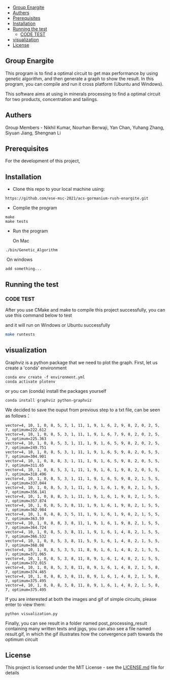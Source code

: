 - [Group Enargite](#group-enargite)
- [Authers](#authers)
- [Prerequisites](#prerequisites)
- [Installation](#installation)
- [Running the test](#running-the-test)
  - [CODE TEST](#code-test)
- [visualization](#visualization)
- [License](#license)

## Group Enargite

This program is to find a optimal circuit to get max performance by using genetic algorithm, and then generate a graph to show the result. In this program, you can compile and run it cross platform (Ubuntu and Windows).

This software aims at using in minerals processing to find a optimal circuit for two products, concentration and tailings.

## Authers

Group Members - Nikhil Kumar, Nourhan Berwaji, Yan Chan, Yuhang Zhang, Siyuan Jiang, Shengnan Li



## Prerequisites

For the development of this project, 



## Installation

- Clone this repo to your local machine using:

```
https://github.com/ese-msc-2021/acs-gormanium-rush-enargite.git
```

- Complie the program

```
make 
make tests
```

- Run the program

  On Mac

```
./bin/Genetic_Algorithm
```

​		On windows

```
add something...
```



## Running the test

### CODE TEST

After you use CMake and make to compile this project successfully, you can use this command below to test

and it will run on Windows or Ubuntu successfully

```sh
make runtests
```



## visualization

Graphviz is a python package that we need to plot the graph. First, let us create a 'conda' environment

```
conda env create -f environment.yml
conda activate plotenv
```

or you can (conda) install the packages yourself

```
conda install graphviz python-graphviz
```

We decided to save the ouput from previous step to a txt file, can be seen as follows：

```
vector=4, 10, 1, 0, 8, 5, 3, 1, 11, 1, 9, 1, 6, 2, 9, 8, 2, 0, 2, 5, 7, optimum=222.612
vector=4, 10, 1, 0, 8, 5, 3, 1, 11, 1, 9, 1, 6, 7, 9, 8, 2, 0, 2, 5, 7, optimum=225.363
vector=4, 10, 1, 0, 8, 5, 3, 1, 11, 1, 9, 1, 6, 5, 9, 8, 2, 0, 2, 5, 7, optimum=249.751
vector=4, 10, 1, 0, 8, 5, 3, 1, 11, 1, 9, 1, 6, 5, 9, 8, 2, 0, 5, 5, 7, optimum=304.901
vector=4, 10, 1, 0, 8, 8, 3, 1, 11, 1, 9, 1, 6, 5, 9, 8, 2, 0, 5, 5, 7, optimum=311.65
vector=4, 10, 1, 0, 8, 5, 3, 1, 11, 1, 9, 1, 6, 1, 9, 8, 2, 0, 5, 5, 7, optimum=318.496
vector=4, 10, 1, 0, 8, 5, 3, 1, 11, 1, 9, 1, 6, 5, 9, 8, 2, 1, 5, 5, 7, optimum=337.044
vector=4, 10, 1, 0, 8, 5, 3, 1, 11, 1, 9, 1, 6, 1, 9, 8, 2, 1, 5, 5, 7, optimum=356.141
vector=4, 10, 1, 0, 8, 8, 3, 1, 11, 1, 9, 1, 6, 1, 9, 8, 2, 1, 5, 5, 7, optimum=357.874
vector=4, 10, 1, 0, 8, 5, 3, 8, 11, 1, 9, 1, 6, 1, 9, 8, 2, 1, 5, 5, 7, optimum=362.984
vector=4, 10, 1, 0, 8, 8, 3, 5, 11, 1, 9, 1, 6, 1, 9, 8, 2, 1, 5, 5, 7, optimum=363.59
vector=4, 10, 1, 0, 8, 8, 3, 8, 11, 1, 9, 1, 6, 1, 9, 8, 2, 1, 5, 5, 7, optimum=364.724
vector=4, 10, 1, 0, 8, 5, 3, 8, 11, 1, 9, 1, 6, 1, 4, 8, 2, 1, 5, 5, 7, optimum=366.532
vector=4, 10, 1, 0, 8, 5, 3, 8, 11, 5, 9, 1, 6, 1, 4, 8, 2, 1, 5, 5, 7, optimum=368.08
vector=4, 10, 1, 0, 8, 5, 3, 5, 11, 8, 9, 1, 6, 1, 4, 8, 2, 1, 5, 5, 7, optimum=371.065
vector=4, 10, 1, 0, 8, 5, 3, 8, 11, 8, 9, 1, 6, 1, 4, 8, 2, 1, 5, 5, 7, optimum=372.015
vector=4, 10, 1, 0, 8, 5, 3, 8, 11, 8, 9, 1, 6, 1, 4, 8, 2, 1, 5, 8, 7, optimum=374.465
vector=4, 10, 1, 0, 8, 8, 3, 8, 11, 8, 9, 1, 6, 1, 4, 8, 2, 1, 5, 8, 7, optimum=375.495
vector=4, 10, 1, 0, 8, 8, 3, 8, 11, 8, 9, 1, 6, 1, 4, 8, 2, 1, 5, 8, 7, optimum=375.495
```

If you are interested at both the images and gif of simple circuits, please enter to view them:

```
python visualization.py
```

Finally,  you can see result in a folder named post_processing_result containing  many written texts and jpgs, you can also see a file named result.gif, in which the gif illustrates how the convergence path towards the optimum circult



## License

This project is licensed under the MIT License - see the [LICENSE.md](https://github.com/ese-msc-2021/acs-gormanium-rush-enargite/blob/main/LICENSE) file for details
